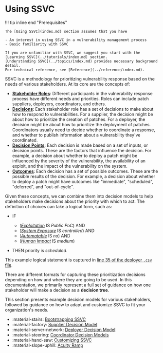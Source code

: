 # Using SSVC

!!! tip inline end "Prerequisites"

    The [Using SSVC](index.md) section assumes that you have
    
    - An interest in using SSVC in a vulnerability management process
    - Basic familiarity with SSVC

    If you are unfamiliar with SSVC, we suggest you start with the [Learning SSVC](../tutorials/index.md) section.
    [Understanding SSVC](../topics/index.md) provides necessary background detail.
    For technical reference, see [Reference](../reference/index.md).

<!--
What should go here?

    Advice for practitioners looking to integrate SSVC into their vulnerability management process.
    
    - example trees showing how decision points are used to model decisions
    - how to model new decisions
    - how to create more decision points
    - how to modify or adapt existing decision points
    - how to analyze trees for quality/parsimony
    - how to integrate SSVC into existing processes
    - how to integrate data sources into SSVC decision points
-->

SSVC is a methodology for prioritizing vulnerability response based on the needs of various stakeholders.
At its core are the concepts of:

- [**Stakeholder Roles**](../topics/enumerating_stakeholders.md): Different participants in the vulnerability response process have different needs and priorities.
  Roles can include patch suppliers, deployers, coordinators, and others.
- [**Decisions**](../topics/enumerating_decisions.md): Each stakeholder role has a set of decisions to make about how to respond to vulnerabilities.
  For a supplier, the decision might be about how to prioritize the creation of patches. For a deployer, the 
  decision might be about how to prioritize the deployment of patches. Coordinators usually need to decide whether
  to coordinate a response, and whether to publish information about a vulnerability they've coordinated.
- [**Decision Points**](../reference/decision_points/index.md): Each decision is made based on a set of inputs, or decision points. These are the factors
  that influence the decision. For example, a decision about whether to deploy a patch might be influenced by the
  severity of the vulnerability, the availability of an exploit, and the impact of the vulnerability on the system.
- [**Outcomes**](../topics/enumerating_decisions.md): Each decision has a set of possible outcomes. These are the possible results of the decision.
  For example, a decision about whether to deploy a patch might have outcomes like "immediate", "scheduled", "deferred",
  and "out-of-cycle".

Given these concepts, we can combine them into decision models to help stakeholders make decisions about the priority 
with which to act.
The definition of choices can take a logical form, such as:

 - IF
    
     - ([*Exploitation*](../reference/decision_points/exploitation.md) IS *Public PoC*) AND
     - ([*System Exposure*](../reference/decision_points/system_exposure.md) IS *controlled*) AND
     - ([*Automatable*](../reference/decision_points/automatable.md) IS *no*) AND
     - ([*Human Impact*](../reference/decision_points/human_impact.md) IS *medium*)

 - THEN priority is *scheduled*.

This example logical statement is captured in [line 35 of the deployer `.csv` file](https://github.com/CERTCC/SSVC/blob/main/data/csvs/deployer-options.csv#L35).

There are different formats for capturing these prioritization decisions depending on how and where they are going to be used.
In this documentation, we primarily represent a full set of guidance on how one stakeholder will make a decision as a **decision tree**.

This section presents example decision models for various stakeholders, followed by guidance on how to adapt and customize SSVC to
fit your organization's needs.

<div class="grid cards" markdown>

- :material-stairs: [Bootstrapping SSVC](bootstrap/index.md)
- :material-factory: [Supplier Decision Model](supplier_tree.md)
- :material-server-network: [Deployer Decision Model](deployer_tree.md)
- :material-steering: [Coordinator Decision Models](coordination_intro.md)
- :material-hand-saw: [Customizing SSVC](tree_customization.md)
- :material-slope-uphill: [Acuity Ramp](acuity_ramp.md)

</div>
